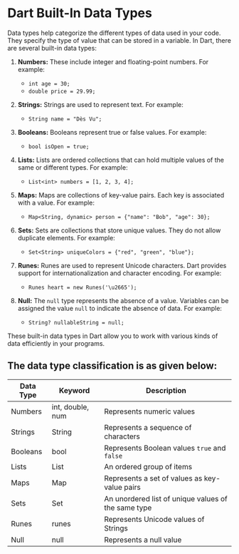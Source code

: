 # Dart Built-In Data Types

Data types help categorize the different types of data used in your code. They specify the type of value that can be stored in a variable. In Dart, there are several built-in data types:

1. **Numbers:** These include integer and floating-point numbers. For example:
   - `int age = 30;`
   - `double price = 29.99;`

2. **Strings:** Strings are used to represent text. For example:
   - `String name = "Dès Vu";`

3. **Booleans:** Booleans represent true or false values. For example:
   - `bool isOpen = true;`

4. **Lists:** Lists are ordered collections that can hold multiple values of the same or different types. For example:
   - `List<int> numbers = [1, 2, 3, 4];`

5. **Maps:** Maps are collections of key-value pairs. Each key is associated with a value. For example:
   - `Map<String, dynamic> person = {"name": "Bob", "age": 30};`

6. **Sets:** Sets are collections that store unique values. They do not allow duplicate elements. For example:
   - `Set<String> uniqueColors = {"red", "green", "blue"};`

7. **Runes:** Runes are used to represent Unicode characters. Dart provides support for internationalization and character encoding. For example:
   - `Runes heart = new Runes('\u2665');`

8. **Null:** The `null` type represents the absence of a value. Variables can be assigned the value `null` to indicate the absence of data. For example:
   - `String? nullableString = null;`

These built-in data types in Dart allow you to work with various kinds of data efficiently in your programs.

##  The data type classification is as given below:

| Data Type | Keyword | Description                                     |
|-----------|---------|-------------------------------------------------|
| Numbers   | int, double, num | Represents numeric values                 |
| Strings   | String  | Represents a sequence of characters            |
| Booleans  | bool    | Represents Boolean values `true` and `false`   |
| Lists     | List    | An ordered group of items                      |
| Maps      | Map     | Represents a set of values as key-value pairs  |
| Sets      | Set     | An unordered list of unique values of the same type |
| Runes     | runes   | Represents Unicode values of Strings           |
| Null      | null    | Represents a null value                        |
